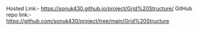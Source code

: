Hosted Link:- https://sonuk430.github.io/project/Grid%20Structure/
 GitHub repo link:- https://github.com/sonuk430/project/tree/main/Grid%20Structure
